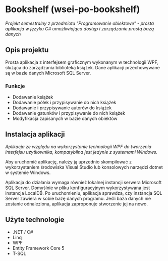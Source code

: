 # Bookshelf (wsei-po-bookshelf)

*Projekt semestralny z przedmiotu "Programowanie obiektowe" - prosta aplikacja w języku C# umożliwiająca dostęp i zarządzanie prostą bazą danych*

## Opis projektu

Prosta aplikacja z interfejsem graficznym wykonanym w technologii WPF, służąca do zarządzania biblioteką książek. Dane aplikacji przechowywane są w bazie danych Microsoft SQL Server.

### Funkcje

* Dodawanie książek
* Dodawanie półek i przypisywanie do nich książek
* Dodawanie i przypisywanie autorów do książek
* Dodawanie gatunków i przypisywanie do nich książek
* Modyfikacja zapisanych w bazie danych obiektów

## Instalacja aplikacji

*Aplikacja ze względu na wykorzystanie technologii WPF do tworzenia interfejsu użytkownika, kompatybilna jest jedynie z systemami Windows.*

Aby uruchomić aplikację, należy ją uprzednio skompilować z wykorzystaniem środowiska Visual Studio lub konsolowych narzędzi dotnet w systemie Windows.

Aplikacja do działania wymaga również lokalnej instancji serwera Microsoft SQL Server. Domyślnie w pliku konfiguracyjnym wykorzystywana jest instancja LocalDB. Po uruchomieniu, aplikacja sprawdza, czy instancja SQL Server zawiera w sobie bazę danych programu. Jeśli baza danych nie zostanie odnaleziona, aplikacja zaproponuje stworzenie jej na nowo.

## Użyte technologie

* .NET / C#
* Linq
* WPF
* Entity Framework Core 5
* T-SQL